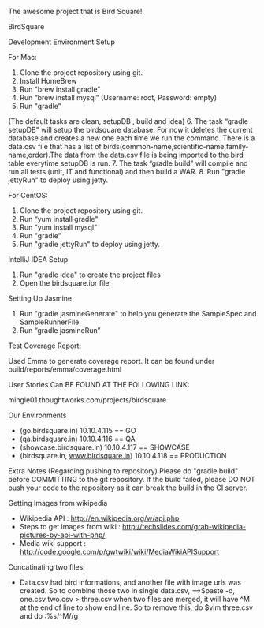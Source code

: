 The awesome project that is Bird Square!

BirdSquare

Development Environment Setup

For Mac:

1. Clone the project repository using git.
2. Install HomeBrew
3. Run "brew install gradle"
4. Run “brew install mysql” (Username: root, Password: empty)
5. Run "gradle”

(The default tasks are clean, setupDB , build and idea)
6. The task “gradle setupDB" will setup the birdsquare database. For now it deletes the current database and creates a new one each time we run the command.
   There is a data.csv file that has a list of birds(common-name,scientific-name,family-name,order).The data from the data.csv file is being imported to the bird table everytime setupDB is run.
7. The task “gradle build" will compile and run all tests (unit, IT and functional) and then build a WAR.
8. Run "gradle jettyRun" to deploy using jetty.


For CentOS:

1. Clone the project repository using git.
2. Run “yum install gradle"
3. Run "yum install mysql”
4. Run "gradle”
5. Run "gradle jettyRun" to deploy using jetty.

IntelliJ IDEA Setup

1.	Run "gradle idea" to create the project files
2.	Open the birdsquare.ipr file

Setting Up Jasmine

1. Run "gradle jasmineGenerate" to help you generate the SampleSpec and SampleRunnerFile
2. Run “gradle jasmineRun”



Test Coverage Report:

Used Emma to generate coverage report. It can be found under build/reports/emma/coverage.html

User Stories Can BE FOUND AT THE FOLLOWING LINK:

mingle01.thoughtworks.com/projects/birdsquare


Our Environments

* (go.birdsquare.in) 10.10.4.115 == GO
* (qa.birdsquare.in) 10.10.4.116 == QA
* (showcase.birdsquare.in) 10.10.4.117 == SHOWCASE
* (birdsquare.in, www.birdsquare.in) 10.10.4.118 == PRODUCTION


Extra Notes (Regarding pushing to repository)
Please do "gradle build" before COMMITTING to the git repository.
If the build failed, please DO NOT push your code to the repository as it can break the build in the CI server.

Getting Images from wikipedia
* Wikipedia API : http://en.wikipedia.org/w/api.php
* Steps to get images from wiki : http://techslides.com/grab-wikipedia-pictures-by-api-with-php/
* Media wiki support : http://code.google.com/p/gwtwiki/wiki/MediaWikiAPISupport

Concatinating two files:
* Data.csv had bird informations, and another file with image urls was created. So to combine those two in single data.csv,
-->$paste -d, one.csv two.csv > three.csv
when two files are merged, it will have ^M at the end of line to show end line. So to remove this,
do $vim three.csv
and do :%s/^M//g

